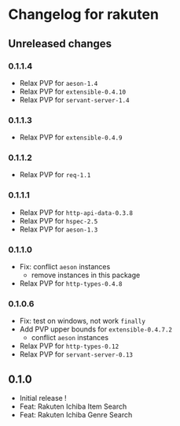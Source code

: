 # Changelog for rakuten

## Unreleased changes

### 0.1.1.4

- Relax PVP for `aeson-1.4`
- Relax PVP for `extensible-0.4.10`
- Relax PVP for `servant-server-1.4`

### 0.1.1.3
- Relax PVP for `extensible-0.4.9`

### 0.1.1.2
- Relax PVP for `req-1.1`

### 0.1.1.1

- Relax PVP for `http-api-data-0.3.8`
- Relax PVP for `hspec-2.5`
- Relax PVP for `aeson-1.3`

### 0.1.1.0

- Fix: conflict `aeson` instances
    - remove instances in this package
- Relax PVP for `http-types-0.4.8`

### 0.1.0.6

- Fix: test on windows, not work `finally`
- Add PVP upper bounds for `extensible-0.4.7.2`
    - conflict `aeson` instances
- Relax PVP for `http-types-0.12`
- Relax PVP for `servant-server-0.13`

## 0.1.0

- Initial release !
- Feat: Rakuten Ichiba Item Search
- Feat: Rakuten Ichiba Genre Search
